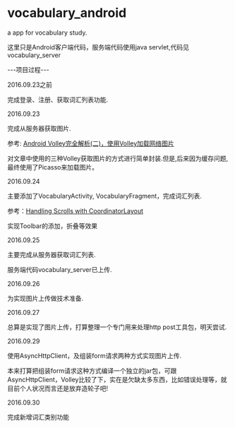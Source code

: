 # vocabulary_android
<p>a app for vocabulary study.</p>
<p>这里只是Android客户端代码，服务端代码使用java servlet,代码见vocabulary_server</p>

---项目过程---

2016.09.23之前
<p>完成登录、注册、获取词汇列表功能.</p>

2016.09.23
<p>完成从服务器获取图片.</p>
<p>参考: <a href="http://blog.csdn.net/guolin_blog/article/details/17482165">Android Volley完全解析(二)，使用Volley加载网络图片</a> </p>
<p>对文章中使用的三种Volley获取图片的方式进行简单封装.但是,后来因为缓存问题,最终使用了Picasso来加载图片。</p>

2016.09.24
<p>主要添加了VocabularyActivity, VocabularyFragment，完成词汇列表.</p>
<p>参考：<a href="https://guides.codepath.com/android/Handling-Scrolls-with-CoordinatorLayout">Handling Scrolls with CoordinatorLayout</a> </p>
<p>实现Toolbar的添加，折叠等效果</p>

2016.09.25
<p>主要完成从服务器获取词汇列表.</p>
<p>服务端代码vocabulary_server已上传.</p>

2016.09.26
<p>为实现图片上传做技术准备.</p>

2016.09.27
<p>总算是实现了图片上传，打算整理一个专门用来处理http post工具包，明天尝试.</p>

2016.09.29
<p>使用AsyncHttpClient，及组装form请求两种方式实现图片上传.</p>
<p>本来打算把组装form请求这种方式编译一个独立的jar包，可跟AsyncHttpClient，Volley比较了下，实在是欠缺太多东西，比如错误处理等，就目前个人状况而言还是放弃造轮子吧!</p>

2016.09.30
<p>完成新增词汇类别功能</p>
